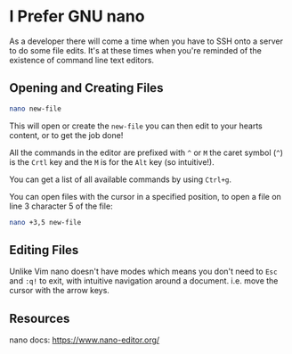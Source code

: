 # I Prefer GNU nano

As a developer there will come a time when you have to SSH onto a
server to do some file edits. It's at these times when you're reminded
of the existence of command line text editors.

## Opening and Creating Files

```bash
nano new-file
```

This will open or create the `new-file` you can then edit to your
hearts content, or to get the job done!

All the commands in the editor are prefixed with `^` or `M` the caret
symbol (`^`) is the `Crtl` key and the `M` is for the `Alt` key (so
intuitive!).

You can get a list of all available commands by using `Ctrl+g`.

You can open files with the cursor in a specified position, to open a
file on line 3 character 5 of the file:

```bash
nano +3,5 new-file
```

## Editing Files

Unlike Vim nano doesn't have modes which means you don't need to `Esc`
and `:q!` to exit, with intuitive navigation around a document. i.e.
move the cursor with the arrow keys.

## Resources

nano docs: https://www.nano-editor.org/

